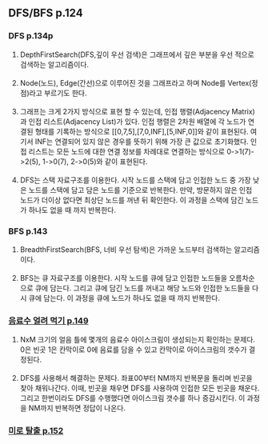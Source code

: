## DFS/BFS p.124

### DFS p.134p
1. DepthFirstSearch(DFS,깊이 우선 검색)은 그래프에서 깊은 부분을 우선 적으로 검색하는 알고리즘이다.
   <br><br>
2. Node(노드), Edge(간선)으로 이루어진 것을 그래프라고 하며 Node를 Vertex(정점)라고 부르기도 한다.
   <br><br>
3. 그래프는 크게 2가지 방식으로 표현 할 수 있는데, 인접 행렬(Adjacency Matrix)과 인접 리스트(Adjacency List)가 있다. 인접 행렬은 2차원 배열에 각 노드가 연결된 형태를 기록하는 방식으로 \[\[0,7,5\],\[7,0,INF\],\[5,INF,0\]\]와 같이 표현된다. 여기서 INF는 연결되어 있지 않은 경우를 뜻하기 위해 가장 큰 값으로 초기화했다. 인접 리스트는 모든 노드에 대한 연결 정보를 차례대로 연결하는 방식으로 0->1(7)->2(5), 1->0(7), 2->0(5)와 같이 표현된다.
   <br><br>
4. DFS는 스택 자료구조를 이용한다. 시작 노드를 스택에 담고 인접한 노드 중 가장 낮은 노드를 스택에 담고 담은 노드를 기준으로 반복한다. 만약, 방문하지 않은 인접 노드가 더이상 없다면 최상단 노드를 꺼낸 뒤 확인한다. 이 과정을 스택에 담긴 노드가 하나도 없을 때 까지 반복한다.

### BFS p.143
1. BreadthFirstSearch(BFS, 너비 우선 탐색)은 가까운 노드부터 검색하는 알고리즘이다.
   <br><br>
2. BFS는 큐 자료구조를 이용한다. 시작 노드를 큐에 담고 인접한 노드들을 오름차순으로 큐에 담는다. 그리고 큐에 담긴 노드를 꺼내고 해당 노드와 인접한 노드들을 다시 큐에 담는다. 이 과정을 큐에 노드가 하나도 없을 때 까지 반복한다.

### [음료수 얼려 먹기 p.149](https://github.com/Nnagman/TIL/blob/main/algorithm/Books/src/thisIsCodingTest/part2/dfsBfs/FreezeDrinks.java)
1. NxM 크기의 얼음 틀에 몇개의 음료수 아이스크림이 생성되는지 확인하는 문제다. 0은 빈곳 1은 칸막이로 0에 음료를 담을 수 있고 칸막이로 아이스크림의 갯수가 결정된다.
   <br><br>
2. DFS를 사용해서 해결하는 문제다. 좌표00부터 NM까지 반복문을 돌리며 빈곳을 찾아 채워나간다. 이때, 빈곳을 채우면 DFS를 사용하여 인접한 모든 빈곳을 채운다. 그리고 한번이라도 DFS를 수행했다면 아이스크림 갯수를 하나 증감시킨다. 이 과정을 NM까지 반복하면 정답이 나온다.

### [미로 탈출 p.152](https://github.com/Nnagman/TIL/blob/main/algorithm/Books/src/thisIsCodingTest/part2/dfsBfs/EscapeMaze.java)